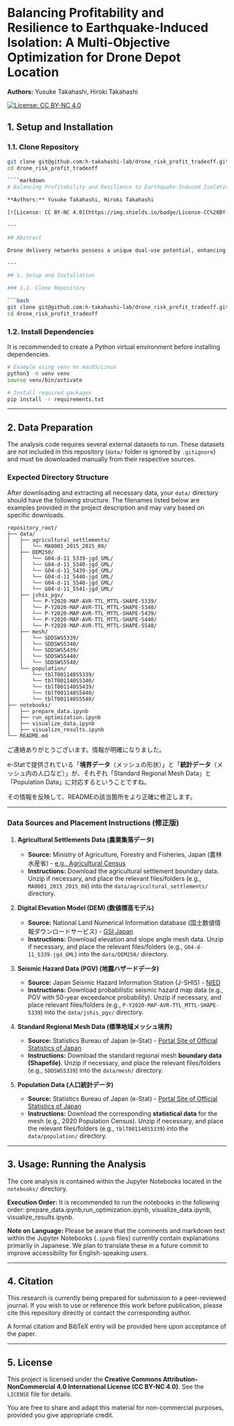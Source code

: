 # Balancing Profitability and Resilience to Earthquake-Induced Isolation: A Multi-Objective Optimization for Drone Depot Location

**Authors:** Yusuke Takahashi, Hiroki Takahashi

[![License: CC BY-NC 4.0](https://img.shields.io/badge/License-CC%20BY--NC%204.0-lightgrey.svg)](https://creativecommons.org/licenses/by-nc/4.0/)


## 1. Setup and Installation

### 1.1. Clone Repository

```bash
git clone git@github.com:h-takahashi-lab/drone_risk_profit_tradeoff.git
cd drone_risk_profit_tradeoff

````markdown
# Balancing Profitability and Resilience to Earthquake-Induced Isolation: A Multi-Objective Optimization for Drone Depot Location

**Authors:** Yusuke Takahashi, Hiroki Takahashi

[![License: CC BY-NC 4.0](https://img.shields.io/badge/License-CC%20BY--NC%204.0-lightgrey.svg)](https://creativecommons.org/licenses/by-nc/4.0/)

---

## Abstract

Drone delivery networks possess a unique dual-use potential, enhancing commercial profitability during normal operations while providing critical logistics support for disaster resilience. While existing models often address these objectives separately or rely on abstract risk metrics, this study develops a multi-objective optimization model to strategically locate drone depots that explicitly accounts for the risk of community isolation following earthquakes. Our mixed-integer linear programming model quantifies the resilience objective by integrating a physics-based risk assessment that connects seismic shaking and topography to landslide probability and road failure, ultimately estimating community isolation risk. Applying the model to a case study in Japan, we derive a Pareto frontier demonstrating that a significant reduction in expected isolated population is achievable with only a minor sacrifice in profit. Furthermore, our sensitivity analysis reveals that increasing the number of depots qualitatively shifts the optimal deployment strategy from a general compromise to a specialized approach, balancing profit-focused and resilience-focused depots. This framework provides a quantitative tool for public and private decision-makers to design economically viable and socially robust dual-use logistics networks.

---

## 1. Setup and Installation

### 1.1. Clone Repository

```bash
git clone git@github.com:h-takahashi-lab/drone_risk_profit_tradeoff.git
cd drone_risk_profit_tradeoff
````

### 1.2. Install Dependencies

It is recommended to create a Python virtual environment before installing dependencies.

```bash
# Example using venv on macOS/Linux
python3 -m venv venv
source venv/bin/activate

# Install required packages
pip install -r requirements.txt
```

-----

## 2. Data Preparation

The analysis code requires several external datasets to run. These datasets are not included in this repository (`data/` folder is ignored by `.gitignore`) and must be downloaded manually from their respective sources.

### Expected Directory Structure

After downloading and extracting all necessary data, your `data/` directory should have the following structure. The filenames listed below are examples provided in the project description and may vary based on specific downloads.

```text
repository_root/
├── data/
│   ├── agricultural_settlements/
│   │   └── MA0001_2015_2015_08/     
│   ├── DEM250/
│   │   └── G04-d-11_5339-jgd_GML/   
│   │   └── G04-d-11_5340-jgd_GML/   
│   │   └── G04-d-11_5439-jgd_GML/   
│   │   └── G04-d-11_5440-jgd_GML/   
│   │   └── G04-d-11_5540-jgd_GML/   
│   │   └── G04-d-11_5541-jgd_GML/   
│   ├── jshis_pgv/
│   │   └── P-Y2020-MAP-AVR-TTL_MTTL-SHAPE-5339/ 
│   │   └── P-Y2020-MAP-AVR-TTL_MTTL-SHAPE-5340/ 
│   │   └── P-Y2020-MAP-AVR-TTL_MTTL-SHAPE-5439/ 
│   │   └── P-Y2020-MAP-AVR-TTL_MTTL-SHAPE-5440/ 
│   │   └── P-Y2020-MAP-AVR-TTL_MTTL-SHAPE-5540/ 
│   ├── mesh/
│   │   └── SDDSWS5339/             
│   │   └── SDDSWS5340/    
│   │   └── SDDSWS5439/    
│   │   └── SDDSWS5440/    
│   │   └── SDDSWS5540/    
│   └── population/
│       └── tblT001140S5339/         
│       └── tblT001140S5340/         
│       └── tblT001140S5439/         
│       └── tblT001140S5440/         
│       └── tblT001140S5540/         
├── notebooks/
│   ├── prepare_data.ipynb
│   ├── run_optimization.ipynb
│   ├── visualize_data.ipynb
│   ├── visualize_results.ipynb
└── README.md
```

ご連絡ありがとうございます。情報が明確になりました。

e-Statで提供されている「**境界データ**（メッシュの形状）」と「**統計データ**（メッシュ内の人口など）」が、それぞれ「Standard Regional Mesh Data」と「Population Data」に対応するということですね。

その情報を反映して、READMEの該当箇所をより正確に修正します。

---

### Data Sources and Placement Instructions (修正版)

1.  **Agricultural Settlements Data (農業集落データ)**
    * **Source:** Ministry of Agriculture, Forestry and Fisheries, Japan (農林水産省) - [e.g., Agricultural Census](https://www.maff.go.jp/j/tokei/)
    * **Instructions:** Download the agricultural settlement boundary data. Unzip if necessary, and place the relevant files/folders (e.g., `MA0001_2015_2015_08`) into the `data/agricultural_settlements/` directory.

2.  **Digital Elevation Model (DEM) (数値標高モデル)**
    * **Source:** National Land Numerical Information database (国土数値情報ダウンロードサービス) - [GSI Japan](https://nlftp.mlit.go.jp/ksj/gml/datalist/KsjTmplt-G04-d.html)
    * **Instructions:** Download elevation and slope angle mesh data. Unzip if necessary, and place the relevant files/folders (e.g., `G04-d-11_5339-jgd_GML`) into the `data/DEM250/` directory.

3.  **Seismic Hazard Data (PGV) (地震ハザードデータ)**
    * **Source:** Japan Seismic Hazard Information Station (J-SHIS) - [NIED](https://www.j-shis.bosai.go.jp/download)
    * **Instructions:** Download probabilistic seismic hazard map data (e.g., PGV with 50-year exceedance probability). Unzip if necessary, and place relevant files/folders (e.g., `P-Y2020-MAP-AVR-TTL_MTTL-SHAPE-5339`) into the `data/jshis_pgv/` directory.

4.  **Standard Regional Mesh Data (標準地域メッシュ境界)**
    * **Source:** Statistics Bureau of Japan (e-Stat) - [Portal Site of Official Statistics of Japan](https://www.e-stat.go.jp/gis/statmap-search?type=1)
    * **Instructions:** Download the standard regional mesh **boundary data (Shapefile)**. Unzip if necessary, and place the relevant files/folders (e.g., `SDDSWS5339`) into the `data/mesh/` directory.

5.  **Population Data (人口統計データ)**
    * **Source:** Statistics Bureau of Japan (e-Stat) - [Portal Site of Official Statistics of Japan](https://www.e-stat.go.jp/gis/statmap-search?type=1)
    * **Instructions:** Download the corresponding **statistical data** for the mesh (e.g., 2020 Population Census). Unzip if necessary, and place the relevant files/folders (e.g., `tblT001140S5339`) into the `data/population/` directory.

-----

## 3\. Usage: Running the Analysis

The core analysis is contained within the Jupyter Notebooks located in the `notebooks/` directory.

**Execution Order:**
It is recommended to run the notebooks in the following order: prepare_data.ipynb,run_optimization.ipynb, visualize_data.ipynb, visualize_results.ipynb.

**Note on Language:** Please be aware that the comments and markdown text within the Jupyter Notebooks (`.ipynb` files) currently contain explanations primarily in Japanese. We plan to translate these in a future commit to improve accessibility for English-speaking users.

-----

## 4\. Citation

This research is currently being prepared for submission to a peer-reviewed journal. If you wish to use or reference this work before publication, please cite this repository directly or contact the corresponding author.

A formal citation and BibTeX entry will be provided here upon acceptance of the paper.

-----

## 5\. License

This project is licensed under the **Creative Commons Attribution-NonCommercial 4.0 International License (CC BY-NC 4.0)**. See the `LICENSE` file for details.

You are free to share and adapt this material for non-commercial purposes, provided you give appropriate credit.

```
```